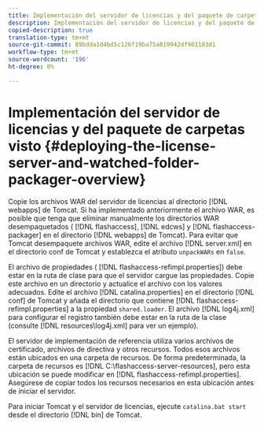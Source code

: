 ```yaml
---
title: Implementación del servidor de licencias y del paquete de carpetas visto
description: Implementación del servidor de licencias y del paquete de carpetas visto
copied-description: true
translation-type: tm+mt
source-git-commit: 89bdda1d4bd5c126f19ba75a819942df901183d1
workflow-type: tm+mt
source-wordcount: '196'
ht-degree: 0%

---
```



# Implementación del servidor de licencias y del paquete de carpetas visto {#deploying-the-license-server-and-watched-folder-packager-overview}

Copie los archivos WAR del servidor de licencias al directorio [!DNL webapps] de Tomcat. Si ha implementado anteriormente el archivo WAR, es posible que tenga que eliminar manualmente los directorios WAR desempaquetados ( [!DNL flashaccess], [!DNL edcws] y [!DNL flashaccess-packager] en el directorio [!DNL webapps] de Tomcat). Para evitar que Tomcat desempaquete archivos WAR, edite el archivo [!DNL server.xml] en el directorio conf de Tomcat y establezca el atributo `unpackWARs` en `false`.

El archivo de propiedades ( [!DNL flashaccess-refimpl.properties]) debe estar en la ruta de clase para que el servidor cargue las propiedades. Copie este archivo en un directorio y actualice el archivo con los valores adecuados. Edite el archivo [!DNL catalina.properties] en el directorio [!DNL conf] de Tomcat y añada el directorio que contiene [!DNL flashaccess-refimpl.properties] a la propiedad `shared.loader`. El archivo [!DNL log4j.xml] para configurar el registro también debe estar en la ruta de la clase (consulte [!DNL resources\log4j.xml] para ver un ejemplo).

El servidor de implementación de referencia utiliza varios archivos de certificado, archivos de directiva y otros recursos. Todos esos archivos están ubicados en una carpeta de recursos. De forma predeterminada, la carpeta de recursos es [!DNL C:\flashaccess-server-resources], pero esta ubicación se puede modificar en [!DNL flashaccess-refimpl.properties]. Asegúrese de copiar todos los recursos necesarios en esta ubicación antes de iniciar el servidor.

Para iniciar Tomcat y el servidor de licencias, ejecute `catalina.bat start` desde el directorio [!DNL bin] de Tomcat.
